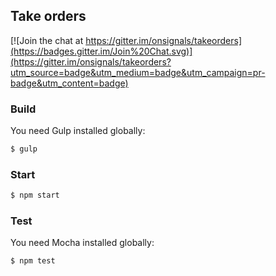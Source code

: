 Take orders
------------

[![Join the chat at https://gitter.im/onsignals/takeorders](https://badges.gitter.im/Join%20Chat.svg)](https://gitter.im/onsignals/takeorders?utm_source=badge&utm_medium=badge&utm_campaign=pr-badge&utm_content=badge)

### Build

You need Gulp installed globally:

```sh
$ gulp
```


### Start


```sh
$ npm start
```


### Test

You need Mocha installed globally:

```sh
$ npm test
```

